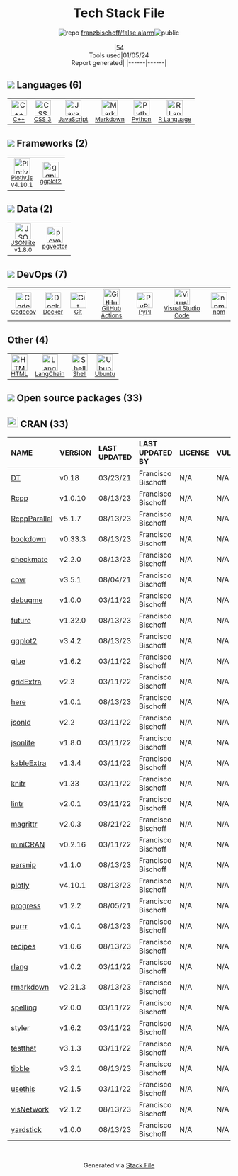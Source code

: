 <!--
&lt;--- Readme.md Snippet without images Start ---&gt;
## Tech Stack
franzbischoff/false.alarm is built on the following main stack:

- [Python](https://www.python.org) – Languages
- [C++](http://www.cplusplus.com/) – Languages
- [Markdown](http://daringfireball.net/projects/markdown/) – Languages
- [JavaScript](https://developer.mozilla.org/en-US/docs/Web/JavaScript) – Languages
- [R Language](http://www.r-project.org/) – Languages
- [Plotly.js](https://plot.ly/javascript) – Charting Libraries
- [Codecov](https://codecov.io/) – Code Coverage
- [Ubuntu](http://www.ubuntu.com/) – Operating Systems
- [Visual Studio Code](https://code.visualstudio.com/) – Text Editor
- [Shell](https://en.wikipedia.org/wiki/Shell_script) – Shells
- [ggplot2](https://ggplot2.tidyverse.org/) – Charting Libraries
- [JSONlite](https://github.com/nodesocket/jsonlite) – Databases
- [GitHub Actions](https://github.com/features/actions) – Continuous Integration
- [LangChain](https://github.com/hwchase17/langchain) – Large Language Model Tools
- [pgvector](https://github.com/pgvector/pgvector/) – Database Tools
- [Docker](https://www.docker.com/) – Virtual Machine Platforms & Containers

Full tech stack [here](/techstack.md)

&lt;--- Readme.md Snippet without images End ---&gt;

&lt;--- Readme.md Snippet with images Start ---&gt;
## Tech Stack
franzbischoff/false.alarm is built on the following main stack:

- <img width='25' height='25' src='https://img.stackshare.io/service/993/pUBY5pVj.png' alt='Python'/> [Python](https://www.python.org) – Languages
- <img width='25' height='25' src='https://img.stackshare.io/service/1049/cplusplus.png' alt='C++'/> [C++](http://www.cplusplus.com/) – Languages
- <img width='25' height='25' src='https://img.stackshare.io/service/1147/markdown.png' alt='Markdown'/> [Markdown](http://daringfireball.net/projects/markdown/) – Languages
- <img width='25' height='25' src='https://img.stackshare.io/service/1209/javascript.jpeg' alt='JavaScript'/> [JavaScript](https://developer.mozilla.org/en-US/docs/Web/JavaScript) – Languages
- <img width='25' height='25' src='https://img.stackshare.io/service/1213/r-logo.png' alt='R Language'/> [R Language](http://www.r-project.org/) – Languages
- <img width='25' height='25' src='https://img.stackshare.io/service/2385/default_86d9af5b442d21446483d9bae3af24a4cee7d792.png' alt='Plotly.js'/> [Plotly.js](https://plot.ly/javascript) – Charting Libraries
- <img width='25' height='25' src='https://img.stackshare.io/service/2673/Codecov_Mark_Circle_Pink.png' alt='Codecov'/> [Codecov](https://codecov.io/) – Code Coverage
- <img width='25' height='25' src='https://img.stackshare.io/service/3511/cof_orange_hex.jpg' alt='Ubuntu'/> [Ubuntu](http://www.ubuntu.com/) – Operating Systems
- <img width='25' height='25' src='https://img.stackshare.io/service/4202/Visual_Studio_Code_logo.png' alt='Visual Studio Code'/> [Visual Studio Code](https://code.visualstudio.com/) – Text Editor
- <img width='25' height='25' src='https://img.stackshare.io/service/4631/default_c2062d40130562bdc836c13dbca02d318205a962.png' alt='Shell'/> [Shell](https://en.wikipedia.org/wiki/Shell_script) – Shells
- <img width='25' height='25' src='https://img.stackshare.io/service/6560/New_Project__90_.png' alt='ggplot2'/> [ggplot2](https://ggplot2.tidyverse.org/) – Charting Libraries
- <img width='25' height='25' src='https://img.stackshare.io/no-img-open-source.png' alt='JSONlite'/> [JSONlite](https://github.com/nodesocket/jsonlite) – Databases
- <img width='25' height='25' src='https://img.stackshare.io/service/11563/actions.png' alt='GitHub Actions'/> [GitHub Actions](https://github.com/features/actions) – Continuous Integration
- <img width='25' height='25' src='https://img.stackshare.io/service/48790/default_5b6c6b73f1ff3775c85d2a1ba954cb87e30cbf13.jpg' alt='LangChain'/> [LangChain](https://github.com/hwchase17/langchain) – Large Language Model Tools
- <img width='25' height='25' src='https://img.stackshare.io/service/109221/default_b888cdf5617d936aa6aacf130911906955508639.png' alt='pgvector'/> [pgvector](https://github.com/pgvector/pgvector/) – Database Tools
- <img width='25' height='25' src='https://img.stackshare.io/service/586/n4u37v9t_400x400.png' alt='Docker'/> [Docker](https://www.docker.com/) – Virtual Machine Platforms & Containers

Full tech stack [here](/techstack.md)

&lt;--- Readme.md Snippet with images End ---&gt;
-->
<div align="center">

# Tech Stack File
![](https://img.stackshare.io/repo.svg "repo") [franzbischoff/false.alarm](https://github.com/franzbischoff/false.alarm)![](https://img.stackshare.io/public_badge.svg "public")
<br/><br/>
|54<br/>Tools used|01/05/24 <br/>Report generated|
|------|------|
</div>

## <img src='https://img.stackshare.io/languages.svg'/> Languages (6)
<table><tr>
  <td align='center'>
  <img width='36' height='36' src='https://img.stackshare.io/service/1049/cplusplus.png' alt='C++'>
  <br>
  <sub><a href="http://www.cplusplus.com/">C++</a></sub>
  <br>
  <sub></sub>
</td>

<td align='center'>
  <img width='36' height='36' src='https://img.stackshare.io/service/6727/css.png' alt='CSS 3'>
  <br>
  <sub><a href="https://developer.mozilla.org/en-US/docs/Web/CSS/CSS3">CSS 3</a></sub>
  <br>
  <sub></sub>
</td>

<td align='center'>
  <img width='36' height='36' src='https://img.stackshare.io/service/1209/javascript.jpeg' alt='JavaScript'>
  <br>
  <sub><a href="https://developer.mozilla.org/en-US/docs/Web/JavaScript">JavaScript</a></sub>
  <br>
  <sub></sub>
</td>

<td align='center'>
  <img width='36' height='36' src='https://img.stackshare.io/service/1147/markdown.png' alt='Markdown'>
  <br>
  <sub><a href="http://daringfireball.net/projects/markdown/">Markdown</a></sub>
  <br>
  <sub></sub>
</td>

<td align='center'>
  <img width='36' height='36' src='https://img.stackshare.io/service/993/pUBY5pVj.png' alt='Python'>
  <br>
  <sub><a href="https://www.python.org">Python</a></sub>
  <br>
  <sub></sub>
</td>

<td align='center'>
  <img width='36' height='36' src='https://img.stackshare.io/service/1213/r-logo.png' alt='R Language'>
  <br>
  <sub><a href="http://www.r-project.org/">R Language</a></sub>
  <br>
  <sub></sub>
</td>

</tr>
</table>

## <img src='https://img.stackshare.io/frameworks.svg'/> Frameworks (2)
<table><tr>
  <td align='center'>
  <img width='36' height='36' src='https://img.stackshare.io/service/2385/default_86d9af5b442d21446483d9bae3af24a4cee7d792.png' alt='Plotly.js'>
  <br>
  <sub><a href="https://plot.ly/javascript">Plotly.js</a></sub>
  <br>
  <sub>v4.10.1</sub>
</td>

<td align='center'>
  <img width='36' height='36' src='https://img.stackshare.io/service/6560/New_Project__90_.png' alt='ggplot2'>
  <br>
  <sub><a href="https://ggplot2.tidyverse.org/">ggplot2</a></sub>
  <br>
  <sub></sub>
</td>

</tr>
</table>

## <img src='https://img.stackshare.io/databases.svg'/> Data (2)
<table><tr>
  <td align='center'>
  <img width='36' height='36' src='https://img.stackshare.io/no-img-open-source.png' alt='JSONlite'>
  <br>
  <sub><a href="https://github.com/nodesocket/jsonlite">JSONlite</a></sub>
  <br>
  <sub>v1.8.0</sub>
</td>

<td align='center'>
  <img width='36' height='36' src='https://img.stackshare.io/service/109221/default_b888cdf5617d936aa6aacf130911906955508639.png' alt='pgvector'>
  <br>
  <sub><a href="https://github.com/pgvector/pgvector/">pgvector</a></sub>
  <br>
  <sub></sub>
</td>

</tr>
</table>

## <img src='https://img.stackshare.io/devops.svg'/> DevOps (7)
<table><tr>
  <td align='center'>
  <img width='36' height='36' src='https://img.stackshare.io/service/2673/Codecov_Mark_Circle_Pink.png' alt='Codecov'>
  <br>
  <sub><a href="https://codecov.io/">Codecov</a></sub>
  <br>
  <sub></sub>
</td>

<td align='center'>
  <img width='36' height='36' src='https://img.stackshare.io/service/586/n4u37v9t_400x400.png' alt='Docker'>
  <br>
  <sub><a href="https://www.docker.com/">Docker</a></sub>
  <br>
  <sub></sub>
</td>

<td align='center'>
  <img width='36' height='36' src='https://img.stackshare.io/service/1046/git.png' alt='Git'>
  <br>
  <sub><a href="http://git-scm.com/">Git</a></sub>
  <br>
  <sub></sub>
</td>

<td align='center'>
  <img width='36' height='36' src='https://img.stackshare.io/service/11563/actions.png' alt='GitHub Actions'>
  <br>
  <sub><a href="https://github.com/features/actions">GitHub Actions</a></sub>
  <br>
  <sub></sub>
</td>

<td align='center'>
  <img width='36' height='36' src='https://img.stackshare.io/service/12572/-RIWgodF_400x400.jpg' alt='PyPI'>
  <br>
  <sub><a href="https://pypi.org/">PyPI</a></sub>
  <br>
  <sub></sub>
</td>

<td align='center'>
  <img width='36' height='36' src='https://img.stackshare.io/service/4202/Visual_Studio_Code_logo.png' alt='Visual Studio Code'>
  <br>
  <sub><a href="https://code.visualstudio.com/">Visual Studio Code</a></sub>
  <br>
  <sub></sub>
</td>

<td align='center'>
  <img width='36' height='36' src='https://img.stackshare.io/service/1120/lejvzrnlpb308aftn31u.png' alt='npm'>
  <br>
  <sub><a href="https://www.npmjs.com/">npm</a></sub>
  <br>
  <sub></sub>
</td>

</tr>
</table>

## Other (4)
<table><tr>
  <td align='center'>
  <img width='36' height='36' src='https://img.stackshare.io/service/2270/no-img-open-source.png' alt='HTML'>
  <br>
  <sub><a href="http://">HTML</a></sub>
  <br>
  <sub></sub>
</td>

<td align='center'>
  <img width='36' height='36' src='https://img.stackshare.io/service/48790/default_5b6c6b73f1ff3775c85d2a1ba954cb87e30cbf13.jpg' alt='LangChain'>
  <br>
  <sub><a href="https://github.com/hwchase17/langchain">LangChain</a></sub>
  <br>
  <sub></sub>
</td>

<td align='center'>
  <img width='36' height='36' src='https://img.stackshare.io/service/4631/default_c2062d40130562bdc836c13dbca02d318205a962.png' alt='Shell'>
  <br>
  <sub><a href="https://en.wikipedia.org/wiki/Shell_script">Shell</a></sub>
  <br>
  <sub></sub>
</td>

<td align='center'>
  <img width='36' height='36' src='https://img.stackshare.io/service/3511/cof_orange_hex.jpg' alt='Ubuntu'>
  <br>
  <sub><a href="http://www.ubuntu.com/">Ubuntu</a></sub>
  <br>
  <sub></sub>
</td>

</tr>
</table>


## <img src='https://img.stackshare.io/group.svg' /> Open source packages (33)</h2>

## <img width='24' height='24' src='https://img.stackshare.io/package_manager/105004/default_a16028785587c9c482ce21483b5e660123a3d270.png'/> CRAN (33)

|NAME|VERSION|LAST UPDATED|LAST UPDATED BY|LICENSE|VULNERABILITIES|
|:------|:------|:------|:------|:------|:------|
|[DT](https://cran.r-project.org/DT)|v0.18|03/23/21|Francisco Bischoff |N/A|N/A|
|[Rcpp](https://cran.r-project.org/Rcpp)|v1.0.10|08/13/23|Francisco Bischoff |N/A|N/A|
|[RcppParallel](https://cran.r-project.org/RcppParallel)|v5.1.7|08/13/23|Francisco Bischoff |N/A|N/A|
|[bookdown](https://cran.r-project.org/bookdown)|v0.33.3|08/13/23|Francisco Bischoff |N/A|N/A|
|[checkmate](https://cran.r-project.org/checkmate)|v2.2.0|08/13/23|Francisco Bischoff |N/A|N/A|
|[covr](https://cran.r-project.org/covr)|v3.5.1|08/04/21|Francisco Bischoff |N/A|N/A|
|[debugme](https://cran.r-project.org/debugme)|v1.0.0|03/11/22|Francisco Bischoff |N/A|N/A|
|[future](https://cran.r-project.org/future)|v1.32.0|08/13/23|Francisco Bischoff |N/A|N/A|
|[ggplot2](https://cran.r-project.org/ggplot2)|v3.4.2|08/13/23|Francisco Bischoff |N/A|N/A|
|[glue](https://cran.r-project.org/glue)|v1.6.2|03/11/22|Francisco Bischoff |N/A|N/A|
|[gridExtra](https://cran.r-project.org/gridExtra)|v2.3|03/11/22|Francisco Bischoff |N/A|N/A|
|[here](https://cran.r-project.org/here)|v1.0.1|08/13/23|Francisco Bischoff |N/A|N/A|
|[jsonld](https://cran.r-project.org/jsonld)|v2.2|03/11/22|Francisco Bischoff |N/A|N/A|
|[jsonlite](https://cran.r-project.org/jsonlite)|v1.8.0|03/11/22|Francisco Bischoff |N/A|N/A|
|[kableExtra](https://cran.r-project.org/kableExtra)|v1.3.4|03/11/22|Francisco Bischoff |N/A|N/A|
|[knitr](https://cran.r-project.org/knitr)|v1.33|03/11/22|Francisco Bischoff |N/A|N/A|
|[lintr](https://cran.r-project.org/lintr)|v2.0.1|03/11/22|Francisco Bischoff |N/A|N/A|
|[magrittr](https://cran.r-project.org/magrittr)|v2.0.3|08/21/22|Francisco Bischoff |N/A|N/A|
|[miniCRAN](https://cran.r-project.org/miniCRAN)|v0.2.16|03/11/22|Francisco Bischoff |N/A|N/A|
|[parsnip](https://cran.r-project.org/parsnip)|v1.1.0|08/13/23|Francisco Bischoff |N/A|N/A|
|[plotly](https://cran.r-project.org/plotly)|v4.10.1|08/13/23|Francisco Bischoff |N/A|N/A|
|[progress](https://cran.r-project.org/progress)|v1.2.2|08/05/21|Francisco Bischoff |N/A|N/A|
|[purrr](https://cran.r-project.org/purrr)|v1.0.1|08/13/23|Francisco Bischoff |N/A|N/A|
|[recipes](https://cran.r-project.org/recipes)|v1.0.6|08/13/23|Francisco Bischoff |N/A|N/A|
|[rlang](https://cran.r-project.org/rlang)|v1.0.2|03/11/22|Francisco Bischoff |N/A|N/A|
|[rmarkdown](https://cran.r-project.org/rmarkdown)|v2.21.3|08/13/23|Francisco Bischoff |N/A|N/A|
|[spelling](https://cran.r-project.org/spelling)|v2.0.0|03/11/22|Francisco Bischoff |N/A|N/A|
|[styler](https://cran.r-project.org/styler)|v1.6.2|03/11/22|Francisco Bischoff |N/A|N/A|
|[testthat](https://cran.r-project.org/testthat)|v3.1.3|03/11/22|Francisco Bischoff |N/A|N/A|
|[tibble](https://cran.r-project.org/tibble)|v3.2.1|08/13/23|Francisco Bischoff |N/A|N/A|
|[usethis](https://cran.r-project.org/usethis)|v2.1.5|03/11/22|Francisco Bischoff |N/A|N/A|
|[visNetwork](https://cran.r-project.org/visNetwork)|v2.1.2|08/13/23|Francisco Bischoff |N/A|N/A|
|[yardstick](https://cran.r-project.org/yardstick)|v1.0.0|08/13/23|Francisco Bischoff |N/A|N/A|

<br/>
<div align='center'>

Generated via [Stack File](https://github.com/marketplace/stack-file)
